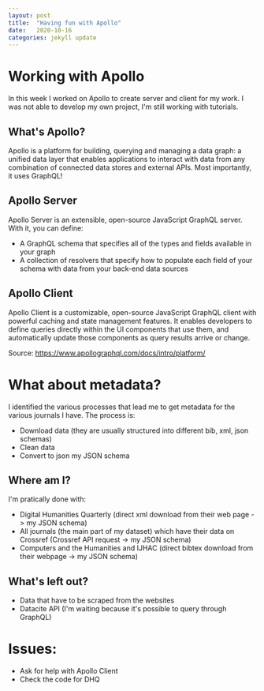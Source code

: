 ```yaml
---
layout: post
title:  "Having fun with Apollo"
date:   2020-10-16 
categories: jekyll update
---
```

# Working with Apollo
In this week I worked on Apollo to create server and client for my work. I was not able to develop my own project, I'm still working with tutorials. 

## What's Apollo?
Apollo is a platform for building, querying and managing a data graph: a unified data layer that enables applications to interact with data from any combination of connected data stores and external APIs. Most importantly, it uses GraphQL!

## Apollo Server 
Apollo Server is an extensible, open-source JavaScript GraphQL server. With it, you can define:
- A GraphQL schema that specifies all of the types and fields available in your graph
- A collection of resolvers that specify how to populate each field of your schema with data from your back-end data sources

## Apollo Client
Apollo Client is a customizable, open-source JavaScript GraphQL client with powerful caching and state management features. It enables developers to define queries directly within the UI components that use them, and automatically update those components as query results arrive or change. 

Source: <a href="https://www.apollographql.com/docs/intro/platform/" target="_blank">https://www.apollographql.com/docs/intro/platform/</a> 

# What about metadata?
I identified the various processes that lead me to get metadata for the various journals I have. The process is: 
- Download data (they are usually structured into different bib, xml, json schemas)
- Clean data
- Convert to json my JSON schema

## Where am I?
I'm pratically done with:
- Digital Humanities Quarterly (direct xml download from their web page -> my JSON schema)
- All journals (the main part of my dataset) which have their data on Crossref (Crossref API request -> my JSON schema)
- Computers and the Humanities and IJHAC (direct bibtex download from their webpage -> my JSON schema)

## What's left out?
- Data that have to be scraped from the websites
- Datacite API (I'm waiting because it's possible to query through GraphQL)

# Issues: 
- Ask for help with Apollo Client
- Check the code for DHQ


 